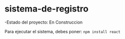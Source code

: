 <h1>sistema-de-registro</h1>

-Estado del proyecto: En Construccion

Para ejecutar el sistema, debes poner:
```npm install react```
